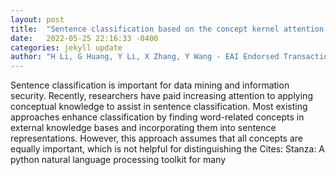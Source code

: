 ```yaml
---
layout: post
title:  "Sentence classification based on the concept kernel attention mechanism"
date:   2022-05-25 22:16:33 -0400
categories: jekyll update
author: "H Li, G Huang, Y Li, X Zhang, Y Wang - EAI Endorsed Transactions on Scalable , 2022"
---
```

Sentence classification is important for data mining and information security. Recently, researchers have paid increasing attention to applying conceptual knowledge to assist in sentence classification. Most existing approaches enhance classification by finding word-related concepts in external knowledge bases and incorporating them into sentence representations. However, this approach assumes that all concepts are equally important, which is not helpful for distinguishing the  Cites: Stanza: A python natural language processing toolkit for many
